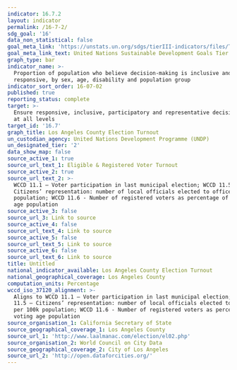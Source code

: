 ```yaml
---
indicator: 16.7.2
layout: indicator
permalink: /16-7-2/
sdg_goal: '16'
data_non_statistical: false
goal_meta_link: 'https://unstats.un.org/sdgs/tierIII-indicators/files/Tier3-16-07-02.pdf'
goal_meta_link_text: United Nations Sustainable Development Goals Tier 3 Work Plan (PDF 77.8 KB)
graph_type: bar
indicator_name: >-
  Proportion of population who believe decision-making is inclusive and
  responsive, by sex, age, disability and population group
indicator_sort_order: 16-07-02
published: true
reporting_status: complete
target: >-
  Ensure responsive, inclusive, participatory and representative decision-making
  at all levels
target_id: '16.7'
graph_title: Los Angeles County Election Turnout
un_custodian_agency: United Nations Development Programme (UNDP)
un_designated_tier: '2'
data_show_map: false
source_active_1: true
source_url_text_1: Eligible & Registered Voter Turnout
source_active_2: true
source_url_text_2: >-
  WCCD 11.1 – Voter participation in last municipal election; WCCD 11.5 –
  Citizens’ representation: number of local officials elected to office per 100k
  population; WCCD 11.6 - Number of registered voters as percentage of voting
  age population
source_active_3: false
source_url_3: Link to source
source_active_4: false
source_url_text_4: Link to source
source_active_5: false
source_url_text_5: Link to source
source_active_6: false
source_url_text_6: Link to source
title: Untitled
national_indicator_available: Los Angeles County Election Turnout
national_geographical_coverage: Los Angeles County
computation_units: Percentage
wccd_iso_37120_alignment: >-
  Aligns to WCCD 11.1 – Voter participation in last municipal election; WCCD
  11.5 – Citizens’ representation: number of local officials elected to office
  per 100k population; WCCD 11.6 - Number of registered voters as percentage of
  voting age population
source_organisation_1: California Secretary of State
source_geographical_coverage_1: Los Angeles County
source_url_1: 'http://www.laalmanac.com/election/el02.php'
source_organisation_2: World Council on City Data
source_geographical_coverage_2: City of Los Angeles
source_url_2: 'http://open.dataforcities.org/'
---
```

